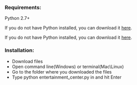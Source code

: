<h3>Requirements:</h3>
<p>Python 2.7+</p>

<p>If you do not have Python installed, you can download it <a href="http://https://www.python.org/downloads/">here</a>.</p>

<p>If you do not have Python installed, you can download it <a href="http://https://www.python.org/downloads/">here</a>.</p> 

<h3>Installation:</h3>
<ul>
  <li>Download files</li>
  <li>Open command line(Windows) or terminal(Mac\Linux)</li>
  <li>Go to the folder where you downloaded the files</li>
  <li>Type python entertainment_center.py in  and hit Enter</li>
</ul>
